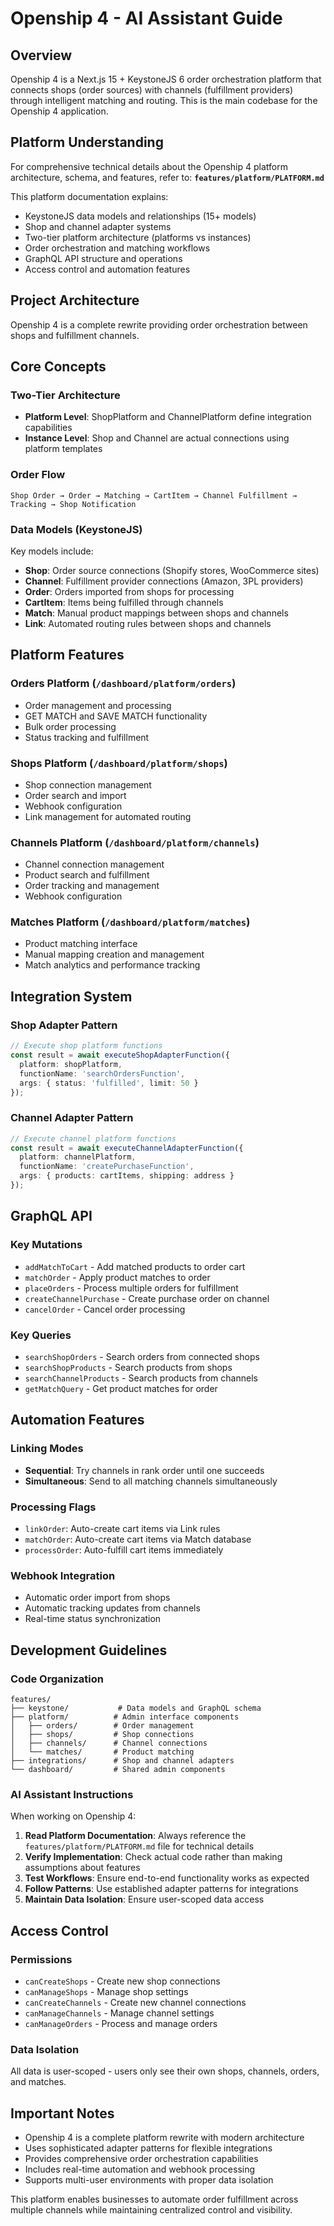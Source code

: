 # Openship 4 - AI Assistant Guide

## Overview

Openship 4 is a Next.js 15 + KeystoneJS 6 order orchestration platform that connects shops (order sources) with channels (fulfillment providers) through intelligent matching and routing. This is the main codebase for the Openship 4 application.

## Platform Understanding

For comprehensive technical details about the Openship 4 platform architecture, schema, and features, refer to:
**`features/platform/PLATFORM.md`**

This platform documentation explains:
- KeystoneJS data models and relationships (15+ models)
- Shop and channel adapter systems
- Two-tier platform architecture (platforms vs instances)  
- Order orchestration and matching workflows
- GraphQL API structure and operations
- Access control and automation features

## Project Architecture

Openship 4 is a complete rewrite providing order orchestration between shops and fulfillment channels.

## Core Concepts

### Two-Tier Architecture
- **Platform Level**: ShopPlatform and ChannelPlatform define integration capabilities
- **Instance Level**: Shop and Channel are actual connections using platform templates

### Order Flow
```
Shop Order → Order → Matching → CartItem → Channel Fulfillment → Tracking → Shop Notification
```

### Data Models (KeystoneJS)
Key models include:
- **Shop**: Order source connections (Shopify stores, WooCommerce sites)
- **Channel**: Fulfillment provider connections (Amazon, 3PL providers)
- **Order**: Orders imported from shops for processing
- **CartItem**: Items being fulfilled through channels
- **Match**: Manual product mappings between shops and channels
- **Link**: Automated routing rules between shops and channels

## Platform Features

### Orders Platform (`/dashboard/platform/orders`)
- Order management and processing
- GET MATCH and SAVE MATCH functionality
- Bulk order processing
- Status tracking and fulfillment

### Shops Platform (`/dashboard/platform/shops`)
- Shop connection management
- Order search and import
- Webhook configuration
- Link management for automated routing

### Channels Platform (`/dashboard/platform/channels`)
- Channel connection management
- Product search and fulfillment
- Order tracking and management
- Webhook configuration

### Matches Platform (`/dashboard/platform/matches`)
- Product matching interface
- Manual mapping creation and management
- Match analytics and performance tracking

## Integration System

### Shop Adapter Pattern
```typescript
// Execute shop platform functions
const result = await executeShopAdapterFunction({
  platform: shopPlatform,
  functionName: 'searchOrdersFunction',
  args: { status: 'fulfilled', limit: 50 }
});
```

### Channel Adapter Pattern
```typescript
// Execute channel platform functions
const result = await executeChannelAdapterFunction({
  platform: channelPlatform,
  functionName: 'createPurchaseFunction',
  args: { products: cartItems, shipping: address }
});
```

## GraphQL API

### Key Mutations
- `addMatchToCart` - Add matched products to order cart
- `matchOrder` - Apply product matches to order
- `placeOrders` - Process multiple orders for fulfillment
- `createChannelPurchase` - Create purchase order on channel
- `cancelOrder` - Cancel order processing

### Key Queries
- `searchShopOrders` - Search orders from connected shops
- `searchShopProducts` - Search products from shops
- `searchChannelProducts` - Search products from channels
- `getMatchQuery` - Get product matches for order

## Automation Features

### Linking Modes
- **Sequential**: Try channels in rank order until one succeeds
- **Simultaneous**: Send to all matching channels simultaneously

### Processing Flags
- `linkOrder`: Auto-create cart items via Link rules
- `matchOrder`: Auto-create cart items via Match database
- `processOrder`: Auto-fulfill cart items immediately

### Webhook Integration
- Automatic order import from shops
- Automatic tracking updates from channels
- Real-time status synchronization

## Development Guidelines

### Code Organization
```
features/
├── keystone/           # Data models and GraphQL schema
├── platform/          # Admin interface components
│   ├── orders/        # Order management
│   ├── shops/         # Shop connections
│   ├── channels/      # Channel connections
│   └── matches/       # Product matching
├── integrations/      # Shop and channel adapters
└── dashboard/         # Shared admin components
```

### AI Assistant Instructions

When working on Openship 4:

1. **Read Platform Documentation**: Always reference the `features/platform/PLATFORM.md` file for technical details
2. **Verify Implementation**: Check actual code rather than making assumptions about features
3. **Test Workflows**: Ensure end-to-end functionality works as expected
4. **Follow Patterns**: Use established adapter patterns for integrations
5. **Maintain Data Isolation**: Ensure user-scoped data access

## Access Control

### Permissions
- `canCreateShops` - Create new shop connections
- `canManageShops` - Manage shop settings
- `canCreateChannels` - Create new channel connections
- `canManageChannels` - Manage channel settings
- `canManageOrders` - Process and manage orders

### Data Isolation
All data is user-scoped - users only see their own shops, channels, orders, and matches.

## Important Notes

- Openship 4 is a complete platform rewrite with modern architecture
- Uses sophisticated adapter patterns for flexible integrations
- Provides comprehensive order orchestration capabilities
- Includes real-time automation and webhook processing
- Supports multi-user environments with proper data isolation

This platform enables businesses to automate order fulfillment across multiple channels while maintaining centralized control and visibility.